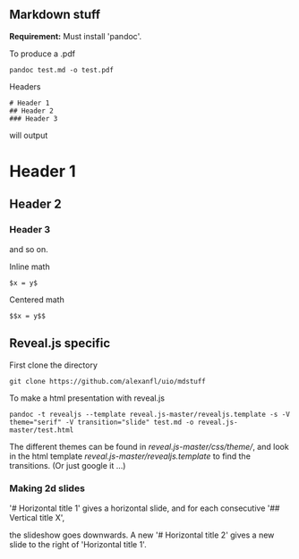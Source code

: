 ## Markdown stuff

**Requirement:** Must install 'pandoc'.

To produce a .pdf

    pandoc test.md -o test.pdf

Headers
    
    # Header 1
    ## Header 2
    ### Header 3 

will output
# Header 1
## Header 2
### Header 3 
    
and so on.

Inline math

    $x = y$

Centered math

    $$x = y$$

## Reveal.js specific

First clone the directory

    git clone https://github.com/alexanfl/uio/mdstuff

To make a html presentation with reveal.js

    pandoc -t revealjs --template reveal.js-master/revealjs.template -s -V theme="serif" -V transition="slide" test.md -o reveal.js-master/test.html

The different themes can be found in *reveal.js-master/css/theme/*, and
look in the html template *reveal.js-master/revealjs.template* to find the
transitions. (Or just google it …)

### Making 2d slides

'# Horizontal title 1' gives a horizontal slide, 
and for each consecutive '## Vertical title X',

the slideshow goes downwards. A new '# Horizontal title 2' gives a
new slide to the right of 'Horizontal title 1'.
